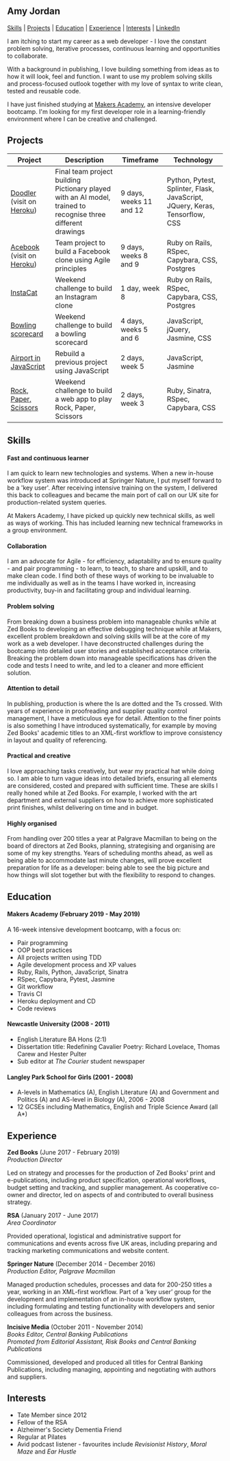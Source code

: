## Amy Jordan

[Skills](#Skills) | [Projects](#Projects) | [Education](#Education) | [Experience](#Experience) | [Interests](#Interests) | [LinkedIn](https://www.linkedin.com/in/amy-jordan-37667743/)

I am itching to start my career as a web developer - I love the constant problem solving, iterative processes, continuous learning and opportunities to collaborate.

With a background in publishing, I love building something from ideas as to how it will look, feel and function. I want to use my problem solving skills and process-focused outlook together with my love of syntax to write clean, tested and reusable code.

I have just finished studying at [Makers Academy](https://makers.tech/), an intensive developer bootcamp. I'm looking for my first developer role in a learning-friendly environment where I can be creative and challenged.

## Projects

| Project | Description | Timeframe | Technology |
| ----- | ----- | ----- | ----- |
| [Doodler](https://github.com/amyj0rdan/ajak-final-project) (visit on [Heroku](http://ajak-doodler.herokuapp.com/)) | Final team project building Pictionary played with an AI model, trained to recognise three different drawings | 9 days, weeks 11 and 12 | Python, Pytest, Splinter, Flask, JavaScript, JQuery, Keras, Tensorflow, CSS |
| [Acebook](https://github.com/amyj0rdan/acebook-plaicebook) (visit on [Heroku](https://plaicebook.herokuapp.com/)) | Team project to build a Facebook clone using Agile principles | 9 days, weeks 8 and 9 | Ruby on Rails, RSpec, Capybara, CSS, Postgres |
| [InstaCat](https://github.com/amyj0rdan/instagram-challenge) | Weekend challenge to build an Instagram clone | 1 day, week 8 | Ruby on Rails, RSpec, Capybara, CSS, Postgres |
| [Bowling scorecard](https://github.com/amyj0rdan/bowling-challenge) | Weekend challenge to build a bowling scorecard | 4 days, weeks 5 and 6 |  JavaScript, jQuery, Jasmine, CSS |
| [Airport in JavaScript](https://github.com/amyj0rdan/airport_challenge_js) | Rebuild a previous project using JavaScript | 2 days, week 5 | JavaScript, Jasmine |
| [Rock, Paper, Scissors](https://github.com/amyj0rdan/rps-challenge) | Weekend challenge to build a web app to play Rock, Paper, Scissors | 2 days, week 3 | Ruby, Sinatra, RSpec, Capybara, CSS |

## Skills

#### Fast and continuous learner

I am quick to learn new technologies and systems. When a new in-house workflow system was introduced at Springer Nature, I put myself forward to be a 'key user'. After receiving intensive training on the system, I delivered this back to colleagues and became the main port of call on our UK site for production-related system queries.

At Makers Academy, I have picked up quickly new technical skills, as well as ways of working. This has included learning new technical frameworks in a group environment.

#### Collaboration

I am an advocate for Agile - for efficiency, adaptability and to ensure quality - and pair programming - to learn, to teach, to share and upskill, and to make clean code. I find both of these ways of working to be invaluable to me individually as well as in the teams I have worked in, increasing productivity, buy-in and facilitating group and individual learning.

#### Problem solving

From breaking down a business problem into manageable chunks while at Zed Books to developing an effective debugging technique while at Makers, excellent problem breakdown and solving skills will be at the core of my work as a web developer. I have deconstructed challenges during the bootcamp into detailed user stories and established acceptance criteria. Breaking the problem down into manageable specifications has driven the code and tests I need to write, and led to a cleaner and more efficient solution.

#### Attention to detail

In publishing, production is where the Is are dotted and the Ts crossed. With years of experience in proofreading and supplier quality control management, I have a meticulous eye for detail. Attention to the finer points is also something I have introduced systematically, for example by moving Zed Books' academic titles to an XML-first workflow to improve consistency in layout and quality of referencing.

#### Practical and creative

I love approaching tasks creatively, but wear my practical hat while doing so. I am able to turn vague ideas into detailed briefs, ensuring all elements are considered, costed and prepared with sufficient time. These are skills I really honed while at Zed Books. For example, I worked with the art department and external suppliers on how to achieve more sophisticated print finishes, whilst delivering on time and in budget.

#### Highly organised

From handling over 200 titles a year at Palgrave Macmillan to being on the board of directors at Zed Books, planning, strategising and organising are some of my key strengths. Years of scheduling months ahead, as well as being able to accommodate last minute changes, will prove excellent preparation for life as a developer: being able to see the big picture and how things will slot together but with the flexibility to respond to changes.

## Education

#### Makers Academy (February 2019 - May 2019)

A 16-week intensive development bootcamp, with a focus on:

- Pair programming
- OOP best practices
- All projects written using TDD
- Agile development process and XP values
- Ruby, Rails, Python, JavaScript, Sinatra
- RSpec, Capybara, Pytest, Jasmine
- Git workflow
- Travis CI
- Heroku deployment and CD
- Code reviews

#### Newcastle University (2008 - 2011)

- English Literature BA Hons (2:1)
- Dissertation title: Redefining Cavalier Poetry: Richard Lovelace, Thomas Carew and Hester Pulter
- Sub editor at _The Courier_ student newspaper

#### Langley Park School for Girls (2001 - 2008)

- A-levels in Mathematics (A), English Literature (A) and Government and Politics (A) and AS-level in Biology (A), 2006 - 2008
- 12 GCSEs including Mathematics, English and Triple Science Award (all A*)

## Experience

**Zed Books** (June 2017 - February 2019)    
*Production Director*

Led on strategy and processes for the production of Zed Books' print and e-publications, including product specification, operational workflows, budget setting and tracking, and supplier management.
As cooperative co-owner and director, led on aspects of and contributed to overall business strategy.

**RSA** (January 2017 - June 2017)   
*Area Coordinator*

Provided operational, logistical and administrative support for communications and events across five UK areas, including preparing and tracking marketing communications and website content.

**Springer Nature** (December 2014 - December 2016)   
*Production Editor, Palgrave Macmillan*

Managed production schedules, processes and data for 200-250 titles a year, working in an XML-first workflow.
Part of a 'key user’ group for the development and implementation of an in-house workflow system, including formulating and testing functionality with developers and senior colleagues from across the business.

**Incisive Media** (October 2011 - November 2014)   
*Books Editor, Central Banking Publications*   
*Promoted from Editorial Assistant, Risk Books and Central Banking Publications*

Commissioned, developed and produced all titles for Central Banking Publications, including managing, appointing and negotiating with authors and suppliers.

## Interests

- Tate Member since 2012
- Fellow of the RSA
- Alzheimer's Society Dementia Friend
- Regular at Pilates
- Avid podcast listener - favourites include _Revisionist History_, _Moral Maze_ and _Ear Hustle_
